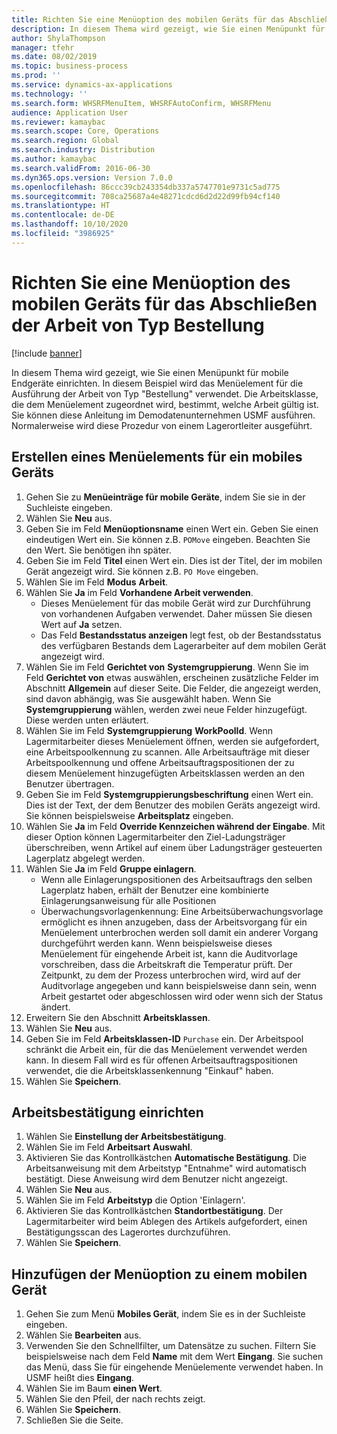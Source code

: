 ```yaml
---
title: Richten Sie eine Menüoption des mobilen Geräts für das Abschließen der Arbeit von Typ Bestellung
description: In diesem Thema wird gezeigt, wie Sie einen Menüpunkt für mobile Endgeräte einrichten.
author: ShylaThompson
manager: tfehr
ms.date: 08/02/2019
ms.topic: business-process
ms.prod: ''
ms.service: dynamics-ax-applications
ms.technology: ''
ms.search.form: WHSRFMenuItem, WHSRFAutoConfirm, WHSRFMenu
audience: Application User
ms.reviewer: kamaybac
ms.search.scope: Core, Operations
ms.search.region: Global
ms.search.industry: Distribution
ms.author: kamaybac
ms.search.validFrom: 2016-06-30
ms.dyn365.ops.version: Version 7.0.0
ms.openlocfilehash: 86ccc39cb243354db337a5747701e9731c5ad775
ms.sourcegitcommit: 708ca25687a4e48271cdcd6d2d22d99fb94cf140
ms.translationtype: HT
ms.contentlocale: de-DE
ms.lasthandoff: 10/10/2020
ms.locfileid: "3986925"
---
```

# <a name="set-up-a-mobile-device-menu-item-for-completing-work-of-type-purchase-order"></a>Richten Sie eine Menüoption des mobilen Geräts für das Abschließen der Arbeit von Typ Bestellung

[!include [banner](../../includes/banner.md)]

In diesem Thema wird gezeigt, wie Sie einen Menüpunkt für mobile Endgeräte einrichten. In diesem Beispiel wird das Menüelement für die Ausführung der Arbeit von Typ "Bestellung" verwendet. Die Arbeitsklasse, die dem Menüelement zugeordnet wird, bestimmt, welche Arbeit gültig ist. Sie können diese Anleitung im Demodatenunternehmen USMF ausführen. Normalerweise wird diese Prozedur von einem Lagerortleiter ausgeführt.


## <a name="create-a-mobile-device-menu-item"></a>Erstellen eines Menüelements für ein mobiles Geräts
1. Gehen Sie zu **Menüeinträge für mobile Geräte**, indem Sie sie in der Suchleiste eingeben.
2. Wählen Sie **Neu** aus.
3. Geben Sie im Feld **Menüoptionsname** einen Wert ein. Geben Sie einen eindeutigen Wert ein. Sie können z.B. `POMove` eingeben. Beachten Sie den Wert. Sie benötigen ihn später.  
4. Geben Sie im Feld **Titel** einen Wert ein. Dies ist der Titel, der im mobilen Gerät angezeigt wird. Sie können z.B. `PO Move` eingeben.  
5. Wählen Sie im Feld **Modus** **Arbeit**.
6. Wählen Sie **Ja** im Feld **Vorhandene Arbeit verwenden**.
    - Dieses Menüelement für das mobile Gerät wird zur Durchführung von vorhandenen Aufgaben verwendet. Daher müssen Sie diesen Wert auf **Ja** setzen.  
    - Das Feld **Bestandsstatus anzeigen** legt fest, ob der Bestandsstatus des verfügbaren Bestands dem Lagerarbeiter auf dem mobilen Gerät angezeigt wird.  
7. Wählen Sie im Feld **Gerichtet von** **Systemgruppierung**. Wenn Sie im Feld **Gerichtet von** etwas auswählen, erscheinen zusätzliche Felder im Abschnitt **Allgemein** auf dieser Seite. Die Felder, die angezeigt werden, sind davon abhängig, was Sie ausgewählt haben. Wenn Sie **Systemgruppierung** wählen, werden zwei neue Felder hinzugefügt. Diese werden unten erläutert.  
8. Wählen Sie im Feld **Systemgruppierung** **WorkPoolId**. Wenn Lagermitarbeiter dieses Menüelement öffnen, werden sie aufgefordert, eine Arbeitspoolkennung zu scannen. Alle Arbeitsaufträge mit dieser Arbeitspoolkennung und offene Arbeitsauftragspositionen der zu diesem Menüelement hinzugefügten Arbeitsklassen werden an den Benutzer übertragen.  
9. Geben Sie im Feld **Systemgruppierungsbeschriftung** einen Wert ein. Dies ist der Text, der dem Benutzer des mobilen Geräts angezeigt wird. Sie können beispielsweise **Arbeitsplatz** eingeben.  
10. Wählen Sie **Ja** im Feld **Override Kennzeichen während der Eingabe**. Mit dieser Option können Lagermitarbeiter den Ziel-Ladungsträger überschreiben, wenn Artikel auf einem über Ladungsträger gesteuerten Lagerplatz abgelegt werden.  
11. Wählen Sie **Ja** im Feld **Gruppe einlagern**.
    - Wenn alle Einlagerungspositionen des Arbeitsauftrags den selben Lagerplatz haben, erhält der Benutzer eine kombinierte Einlagerungsanweisung für alle Positionen 
    - Überwachungsvorlagenkennung: Eine Arbeitsüberwachungsvorlage ermöglicht es ihnen anzugeben, dass der Arbeitsvorgang für ein Menüelement unterbrochen werden soll damit ein anderer Vorgang durchgeführt werden kann. Wenn beispielsweise dieses Menüelement für eingehende Arbeit ist, kann die Auditvorlage vorschreiben, dass die Arbeitskraft die Temperatur prüft. Der Zeitpunkt, zu dem der Prozess unterbrochen wird, wird auf der Auditvorlage angegeben und kann beispielsweise dann sein, wenn Arbeit gestartet oder abgeschlossen wird oder wenn sich der Status ändert.  
12. Erweitern Sie den Abschnitt **Arbeitsklassen**.
13. Wählen Sie **Neu** aus.
14. Geben Sie im Feld **Arbeitsklassen-ID** `Purchase` ein. Der Arbeitspool schränkt die Arbeit ein, für die das Menüelement verwendet werden kann. In diesem Fall wird es für offenen Arbeitsauftragspositionen verwendet, die die Arbeitsklassenkennung "Einkauf" haben.  
15. Wählen Sie **Speichern**.

## <a name="set-up-work-confirmation"></a>Arbeitsbestätigung einrichten
1. Wählen Sie **Einstellung der Arbeitsbestätigung**.
2. Wählen Sie im Feld **Arbeitsart** **Auswahl**.
3. Aktivieren Sie das Kontrollkästchen **Automatische Bestätigung**. Die Arbeitsanweisung mit dem Arbeitstyp "Entnahme" wird automatisch bestätigt. Diese Anweisung wird dem Benutzer nicht angezeigt.  
4. Wählen Sie **Neu** aus.
5. Wählen Sie im Feld **Arbeitstyp** die Option 'Einlagern'.
6. Aktivieren Sie das Kontrollkästchen **Standortbestätigung**. Der Lagermitarbeiter wird beim Ablegen des Artikels aufgefordert, einen Bestätigungsscan des Lagerortes durchzuführen.  
7. Wählen Sie **Speichern**.

## <a name="add-the-menu-item-to-a-mobile-device-menu"></a>Hinzufügen der Menüoption zu einem mobilen Gerät
1. Gehen Sie zum Menü **Mobiles Gerät**, indem Sie es in der Suchleiste eingeben.
2. Wählen Sie **Bearbeiten** aus.
3. Verwenden Sie den Schnellfilter, um Datensätze zu suchen. Filtern Sie beispielsweise nach dem Feld **Name** mit dem Wert **Eingang**. Sie suchen das Menü, dass Sie für eingehende Menüelemente verwendet haben. In USMF heißt dies **Eingang**.  
4. Wählen Sie im Baum **einen Wert**.
5. Wählen Sie den Pfeil, der nach rechts zeigt.
6. Wählen Sie **Speichern**.
7. Schließen Sie die Seite.
